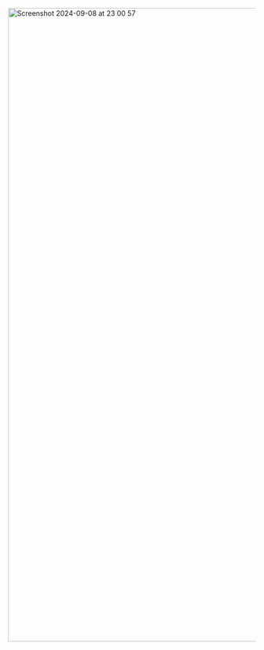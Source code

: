 <img width="1288" alt="Screenshot 2024-09-08 at 23 00 57" src="https://github.com/user-attachments/assets/c7266262-70f2-4534-934f-805605cb7d9f">
